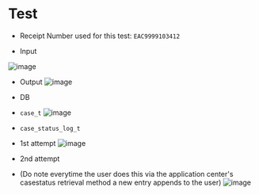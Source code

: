 # Test
* Receipt Number used for this test: `EAC9999103412`

* Input

![image](https://github.com/user-attachments/assets/f0298069-986c-45e6-af2e-b01425981055)
* Output
![image](https://github.com/user-attachments/assets/0129efea-fe72-4e4f-bb90-739a6992d86a)


* DB
* `case_t`
![image](https://github.com/user-attachments/assets/fbf6ff6b-2f6b-4c06-9d87-415630108747)

* `case_status_log_t`
* 1st attempt
![image](https://github.com/user-attachments/assets/cca5f234-aab2-46d0-9a28-4372877c1d90)

* 2nd attempt
* (Do note everytime the user does this via the application center's casestatus retrieval method a new entry appends to the user)
![image](https://github.com/user-attachments/assets/891ae66a-0dc9-4ba8-8669-ed3bed2efc8a)
